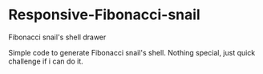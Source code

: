 # Responsive-Fibonacci-snail
Fibonacci snail's shell drawer

Simple code to generate Fibonacci snail's shell.
Nothing special, just quick challenge if i can do it.

